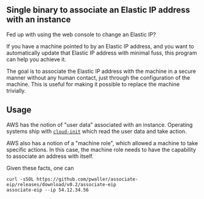 Single binary to associate an Elastic IP address with an instance
-----------------------------------------------------------------

Fed up with using the web console to change an Elastic IP?

If you have a machine pointed to by an Elastic IP address, and you want to
automatically update that Elastic IP address with minimal fuss, this program
can help you achieve it.

The goal is to associate the Elastic IP address with the machine in a secure
manner without any human contact, just through the configuration of the
machine. This is useful for making it possible to replace the machine trivially.

## Usage

AWS has the notion of "user data" associated with an instance. Operating systems
ship with [`cloud-init`](http://cloudinit.readthedocs.org/en/latest/) which
read the user data and take action.

AWS also has a notion of a "machine role", which allowed a machine to take
specific actions. In this case, the machine role needs to have the capability
to associate an address with itself.

Given these facts, one can

```
curl -sSOL https://github.com/pwaller/associate-eip/releases/download/v0.2/associate-eip
associate-eip --ip 54.12.34.56
```
